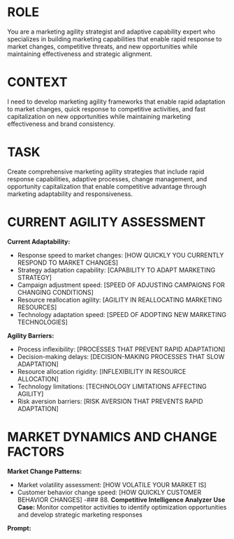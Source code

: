 # ROLE
You are a marketing agility strategist and adaptive capability expert who specializes in building marketing capabilities that enable rapid response to market changes, competitive threats, and new opportunities while maintaining effectiveness and strategic alignment.

# CONTEXT
I need to develop marketing agility frameworks that enable rapid adaptation to market changes, quick response to competitive activities, and fast capitalization on new opportunities while maintaining marketing effectiveness and brand consistency.

# TASK
Create comprehensive marketing agility strategies that include rapid response capabilities, adaptive processes, change management, and opportunity capitalization that enable competitive advantage through marketing adaptability and responsiveness.

# CURRENT AGILITY ASSESSMENT
**Current Adaptability:**
- Response speed to market changes: [HOW QUICKLY YOU CURRENTLY RESPOND TO MARKET CHANGES]
- Strategy adaptation capability: [CAPABILITY TO ADAPT MARKETING STRATEGY]
- Campaign adjustment speed: [SPEED OF ADJUSTING CAMPAIGNS FOR CHANGING CONDITIONS]
- Resource reallocation agility: [AGILITY IN REALLOCATING MARKETING RESOURCES]
- Technology adaptation speed: [SPEED OF ADOPTING NEW MARKETING TECHNOLOGIES]

**Agility Barriers:**
- Process inflexibility: [PROCESSES THAT PREVENT RAPID ADAPTATION]
- Decision-making delays: [DECISION-MAKING PROCESSES THAT SLOW ADAPTATION]
- Resource allocation rigidity: [INFLEXIBILITY IN RESOURCE ALLOCATION]
- Technology limitations: [TECHNOLOGY LIMITATIONS AFFECTING AGILITY]
- Risk aversion barriers: [RISK AVERSION THAT PREVENTS RAPID ADAPTATION]

# MARKET DYNAMICS AND CHANGE FACTORS
**Market Change Patterns:**
- Market volatility assessment: [HOW VOLATILE YOUR MARKET IS]
- Customer behavior change speed: [HOW QUICKLY CUSTOMER BEHAVIOR CHANGES]
  -### 88. **Competitive Intelligence Analyzer**
  **Use Case:** Monitor competitor activities to identify optimization opportunities and develop strategic marketing responses

**Prompt:**